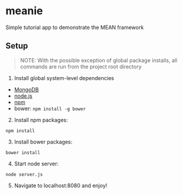 meanie
======

Simple tutorial app to demonstrate the MEAN framework

Setup
-----
> NOTE: With the possible exception of global package installs, all commands are run from the project root directory

1. Install global system-level dependencies

  * [MongoDB](http://docs.mongodb.org/manual/installation/)
  * [node.js](https://github.com/joyent/node/wiki/installing-node.js-via-package-manager)
  * [npm](https://github.com/npm/npm#super-easy-install)
  * bower: `npm install -g bower`

2. Install npm packages:

  ```
  npm install
  ```

3. Install bower packages:

  ```
  bower install
  ```

4. Start node server:

  ```
  node server.js
  ```
  
5. Navigate to localhost:8080 and enjoy!
